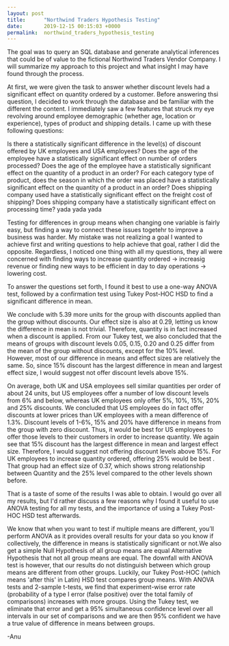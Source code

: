 ```yaml
---
layout: post
title:      "Northwind Traders Hypothesis Testing"
date:       2019-12-15 00:15:03 +0000
permalink:  northwind_traders_hypothesis_testing
---
```



The goal was to query an SQL database and generate analytical inferences that could be of value to the fictional Northwind Traders Vendor Company. I will summarize my approach to this project and what insight I may have found through the process.

At first, we were given the task to answer whether discount levels had a significant effect on quantity ordered by a customer. Before answering thsi question, I decided to work through the database and be familiar with the different the content. I immediately saw a few features that struck my eye revolving around employee demographic (whether age, location or experience), types of product and shipping details. I came up with these following questions:

Is there a statistically significant difference in the level(s) of discount offered by UK employees and USA employees? Does the age of the employee have a statistically significant effect on number of orders processed? Does the age of the employee have a statistically significant effect on the quantity of a product in an order? For each category type of product, does the season in which the order was placed have a statistically significant effect on the quantity of a product in an order? Does shipping company used have a statistically significant effect on the freight cost of shipping? Does shipping company have a statistically significant effect on processing time? yada yada yada

Testing for differences in group means when changing one variable is fairly easy, but finding a way to connect these issues togetehr to improve a business was harder. My mistake was not realizing a goal I wanted to achieve first and writing questions to help achieve that goal, rather I did the opposite. Regardless, I noticed one thing with all my questions, they all were concerned with finding ways to increase quantity ordered -> increasig revenue or finding new ways to be efficient in day to day operations -> lowering cost.

To answer the questions set forth, I found it best to use a one-way ANOVA test, followed by a confirmation test using Tukey Post-HOC HSD to find a significant difference in mean.

We conclude with 5.39 more units for the group with discounts applied than the group without discounts. Our effect size is also at 0.29, letting us know the difference in mean is not trivial. Therefore, quantity is in fact increased when a discount is applied. From our Tukey test, we also concluded that the means of groups with discount levels 0.05, 0.15, 0.20 and 0.25 differ from the mean of the group without discounts, except for the 10% level. However, most of our difference in means and effect sizes are relatively the same. So, since 15% discount has the largest difference in mean and largest effect size, I would suggest not offer discount levels above 15%.

On average, both UK and USA employees sell similar quantities per order of about 24 units, but US employees offer a number of low discount levels from 6% and below, whereas UK employees only offer 5%, 10%, 15%, 20% and 25% discounts. We concluded that US employees do in fact offer discounts at lower prices than UK employees with a mean difference of 1.3%. Discount levels of 1-6%, 15% and 20% have difference in means from the group with zero discount. Thus, it would be best for US employees to offer those levels to their customers in order to increase quantity. We again see that 15% discount has the largest difference in mean and largest effect size. Therefore, I would suggest not offering discount levels above 15%. For UK employees to increase quantity ordered, offering 25% would be best . That group had an effect size of 0.37, which shows strong relationship between Quantity and the 25% level compared to the other levels shown before.

That is a taste of some of the results I was able to obtain. I would go over all my results, but I'd rather discuss a few reasons why I found it useful to use ANOVA testing for all my tests, and the importance of using a Tukey Post-HOC HSD test afterwards.

We know that when you want to test if multiple means are different, you’ll perform ANOVA as it provides overall results for your data so you know if collectively, the difference in means is statistically significant or not.We also get a simple Null Hypothesis of all group means are equal Alternative Hypothesis that not all group means are equal. The downfall with ANOVA test is however, that our results do not distinguish between which group means are different from other groups. Luckily, our Tukey Post-HOC (which means 'after this' in Latin) HSD test compares group means.
With ANOVA tests and 2-sample t-tests, we find that experiment-wise error rate (probability of a type I error (false positive) over the total family of comparisons) increases with more groups. Using the Tukey test, we eliminate that error and get a 95% simultaneous confidence level over all intervals in our set of comparisons and we are then 95% confident we have a true value of difference in means between groups.

-Anu
